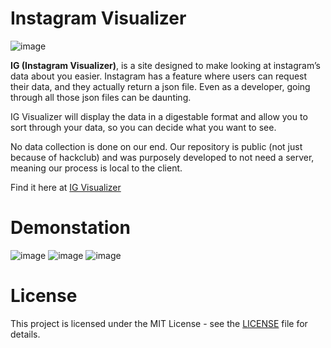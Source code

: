 # Instagram Visualizer

![image](https://github.com/user-attachments/assets/9bf25abc-b91b-4a4b-98da-b73713cdcef9)


**IG (Instagram Visualizer)**, is a site designed to make looking at instagram’s data about you easier. Instagram has a feature where users can request their data, and they actually return a json file. Even as a developer, going through all those json files can be daunting. 

IG Visualizer will display the data in a digestable format and allow you to sort through your data, so you can decide what you want to see. 

No data collection is done on our end. Our repository is public (not just because of hackclub) and was purposely developed to not need a server, meaning our process is local to the client.

Find it here at [IG Visualizer](https://3dhtml.vercel.app/)

# Demonstation

![image](https://github.com/user-attachments/assets/1a6cda34-7f9c-462f-9acd-72d506a8d1d4)
![image](https://github.com/user-attachments/assets/fb7b84d0-01d1-4a3a-aaf7-5bc3a783b913)
![image](https://github.com/user-attachments/assets/692818e2-e062-4cfb-b880-113ee3ec72bc)

# License

This project is licensed under the MIT License - see the [LICENSE](LICENSE) file for details.
